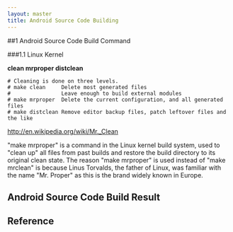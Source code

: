 ```yaml
---
layout: master
title: Android Source Code Building
---
```


##1 Android Source Code Build Command

###1.1 Linux Kernel 

**clean mrproper distclean**

    # Cleaning is done on three levels.
    # make clean     Delete most generated files
    #                Leave enough to build external modules
    # make mrproper  Delete the current configuration, and all generated files
    # make distclean Remove editor backup files, patch leftover files and the like

http://en.wikipedia.org/wiki/Mr._Clean

 "make mrproper" is a command in the Linux kernel build system, used to "clean up" all files from past builds and restore the build directory to its original clean state. The reason "make mrproper" is used instead of "make mrclean" is because Linus Torvalds, the father of Linux, was familiar with the name "Mr. Proper" as this is the brand widely known in Europe.

## Android Source Code Build Result

## Reference
